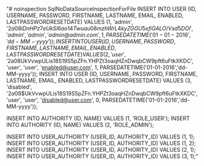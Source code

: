 "# noinspection SqlNoDataSourceInspectionForFile
INSERT INTO USER (ID, USERNAME, PASSWORD, FIRSTNAME, LASTNAME, EMAIL, ENABLED, LASTPASSWORDRESETDATE) VALUES (1, 'admin', '$2a$08$lDnHPz7eUkSi6ao14Twuau08mzhWrL4kyZGGU5xfiGALO/Vxd5DOi', 'admin', 'admin', 'admin@admin.com', 1, PARSEDATETIME('01-01-2016', 'dd-MM-yyyy'));
INSERT INTO USER (ID, USERNAME, PASSWORD, FIRSTNAME, LASTNAME, EMAIL, ENABLED, LASTPASSWORDRESETDATE) VALUES (2, 'user', '$2a$08$UkVvwpULis18S19S5pZFn.YHPZt3oaqHZnDwqbCW9pft6uFtkXKDC', 'user', 'user', 'enabled@user.com', 1, PARSEDATETIME('01-01-2016','dd-MM-yyyy'));
INSERT INTO USER (ID, USERNAME, PASSWORD, FIRSTNAME, LASTNAME, EMAIL, ENABLED, LASTPASSWORDRESETDATE) VALUES (3, 'disabled', '$2a$08$UkVvwpULis18S19S5pZFn.YHPZt3oaqHZnDwqbCW9pft6uFtkXKDC', 'user', 'user', 'disabled@user.com', 0, PARSEDATETIME('01-01-2016','dd-MM-yyyy'));

INSERT INTO AUTHORITY (ID, NAME) VALUES (1, 'ROLE_USER');
INSERT INTO AUTHORITY (ID, NAME) VALUES (2, 'ROLE_ADMIN');

INSERT INTO USER_AUTHORITY (USER_ID, AUTHORITY_ID) VALUES (1, 1);
INSERT INTO USER_AUTHORITY (USER_ID, AUTHORITY_ID) VALUES (1, 2);
INSERT INTO USER_AUTHORITY (USER_ID, AUTHORITY_ID) VALUES (2, 1);
INSERT INTO USER_AUTHORITY (USER_ID, AUTHORITY_ID) VALUES (3, 1);"
